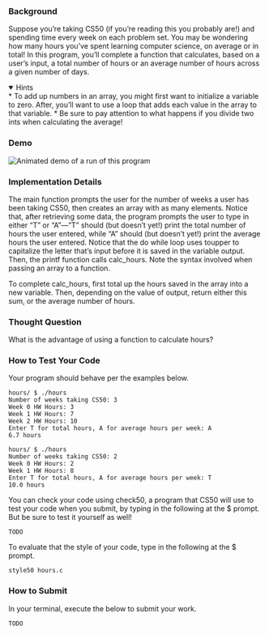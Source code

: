 ### Background
Suppose you’re taking CS50 (if you’re reading this you probably are!) and spending time every week on each problem set. You may be wondering how many hours you’ve spent learning computer science, on average or in total! In this program, you’ll complete a function that calculates, based on a user’s input, a total number of hours or an average number of hours across a given number of days.


<details open>
<summary>Hints</summary>
    * To add up numbers in an array, you might first want to initialize a variable to zero. After, you’ll want to use a loop that adds each value in the array to that variable.
    * Be sure to pay attention to what happens if you divide two ints when calculating the average!
</details>


### Demo

![Animated demo of a run of this program](demo.gif)

### Implementation Details
The main function prompts the user for the number of weeks a user has been taking CS50, then creates an array with as many elements. Notice that, after retrieving some data, the program prompts the user to type in either “T” or “A”—”T” should (but doesn’t yet!) print the total number of hours the user entered, while “A” should (but doesn’t yet!) print the average hours the user entered. Notice that the do while loop uses toupper to capitalize the letter that’s input before it is saved in the variable output. Then, the printf function calls calc_hours. Note the syntax involved when passing an array to a function.

To complete calc_hours, first total up the hours saved in the array into a new variable. Then, depending on the value of output, return either this sum, or the average number of hours.

### Thought Question
What is the advantage of using a function to calculate hours?

### How to Test Your Code
Your program should behave per the examples below.

```
hours/ $ ./hours
Number of weeks taking CS50: 3
Week 0 HW Hours: 3
Week 1 HW Hours: 7
Week 2 HW Hours: 10
Enter T for total hours, A for average hours per week: A
6.7 hours
```

```
hours/ $ ./hours
Number of weeks taking CS50: 2
Week 0 HW Hours: 2
Week 1 HW Hours: 8
Enter T for total hours, A for average hours per week: T
10.0 hours
```

You can check your code using check50, a program that CS50 will use to test your code when you submit, by typing in the following at the $ prompt. But be sure to test it yourself as well!

`TODO`

To evaluate that the style of your code, type in the following at the $ prompt.

`style50 hours.c`

### How to Submit
In your terminal, execute the below to submit your work.

`TODO`